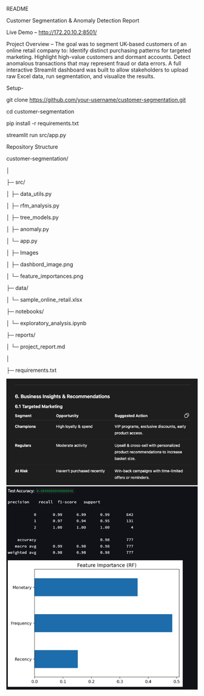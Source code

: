 README

Customer Segmentation & Anomaly Detection Report


Live Demo – http://172.20.10.2:8501/

Project Overview – 
The goal was to segment UK-based customers of an online retail company to:
    Identify distinct purchasing patterns for targeted marketing.
    Highlight high-value customers and dormant accounts.
    Detect anomalous transactions that may represent fraud or data errors.
    A full interactive Streamlit dashboard was built to allow stakeholders 
    to upload raw Excel data, run segmentation, and visualize the results.

Setup-

git clone https://github.com/your-username/customer-segmentation.git

cd customer-segmentation

pip install -r requirements.txt

streamlit run src/app.py

Repository Structure 

customer-segmentation/

│

├─ src/   

│   ├─ data_utils.py

│   ├─ rfm_analysis.py

│   ├─ tree_models.py

│   ├─ anomaly.py

│   └─ app.py

│
├─ Images

│   ├─ dashbord_image.png

│   └─ feature_importances.png

├─ data/

│   └─ sample_online_retail.xlsx

├─ notebooks/

│   └─ exploratory_analysis.ipynb 

├─ reports/

│   └─ project_report.md

│

├─ requirements.txt



![dashbord_image.png](images/dashbord_image.png)
![feature_importances.png](images/feature_importances.png)